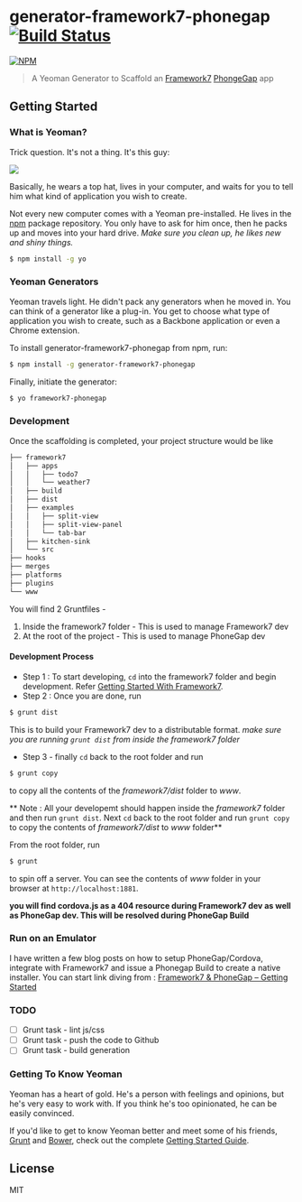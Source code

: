 # generator-framework7-phonegap [![Build Status](https://secure.travis-ci.org/arvindr21/generator-framework7-phonegap.png?branch=master)](https://travis-ci.org/arvindr21/generator-framework7-phonegap)

[![NPM](https://nodei.co/npm/generator-framework7-phonegap.png?downloads=true)](https://nodei.co/npm/generator-framework7-phonegap/)

> A Yeoman Generator to Scaffold an [Framework7](http://www.idangero.us/framework7/) [PhongeGap](http://phonegap.com) app

## Getting Started

### What is Yeoman?

Trick question. It's not a thing. It's this guy:

![](http://i.imgur.com/JHaAlBJ.png)

Basically, he wears a top hat, lives in your computer, and waits for you to tell him what kind of application you wish to create.

Not every new computer comes with a Yeoman pre-installed. He lives in the [npm](https://npmjs.org) package repository. You only have to ask for him once, then he packs up and moves into your hard drive. *Make sure you clean up, he likes new and shiny things.*

```bash
$ npm install -g yo
```

### Yeoman Generators

Yeoman travels light. He didn't pack any generators when he moved in. You can think of a generator like a plug-in. You get to choose what type of application you wish to create, such as a Backbone application or even a Chrome extension.

To install generator-framework7-phonegap from npm, run:

```bash
$ npm install -g generator-framework7-phonegap
```

Finally, initiate the generator:

```bash
$ yo framework7-phonegap
```

### Development

Once the scaffolding is completed, your project structure would be like 

```bash
├── framework7
│   ├── apps
│   │   ├── todo7
│   │   └── weather7
│   ├── build
│   ├── dist
│   ├── examples
│   │   ├── split-view
│   │   ├── split-view-panel
│   │   └── tab-bar
│   ├── kitchen-sink
│   └── src
├── hooks
├── merges
├── platforms
├── plugins
└── www
```

You will find 2 Gruntfiles - 

1. Inside the framework7 folder - This is used to manage Framework7 dev
2. At the root of the project - This is used to manage PhoneGap dev

#### Development Process

- Step 1 : To start developing, `cd` into the framework7 folder and begin development. Refer [Getting Started With Framework7](http://www.idangero.us/framework7/get-started). 
- Step 2 : Once you are done, run 
```bash
$ grunt dist
```
This is to build your Framework7 dev to a distributable format. _make sure you are running `grunt dist` from inside the framework7 folder_
- Step 3 - finally `cd` back to the root folder and run 
```bash
$ grunt copy
```
to copy all the contents of the _framework7/dist_ folder to _www_.

** Note : All your developemt should happen inside the _framework7_ folder and then run `grunt dist`. Next `cd` back to the root folder and run `grunt copy` to copy the contents of _framework7/dist_ to _www_ folder** 

From the root folder, run
```bash
$ grunt
```
to spin off a server. You can see the contents of _www_ folder in your browser at `http://localhost:1881`.

__you will find cordova.js as a 404 resource during Framework7 dev as well as PhoneGap dev. This will be resolved during PhoneGap Build__

### Run on an Emulator

I have written a few blog posts on how to setup PhoneGap/Cordova, integrate with Framework7 and issue a Phonegap Build to create a native installer. You can start link diving from : [Framework7 & PhoneGap – Getting Started](http://thejackalofjavascript.com/framework7-phonegap-getting-started/)

### TODO
* [ ] Grunt task - lint js/css
* [ ] Grunt task - push the code to Github 
* [ ] Grunt task - build generation

### Getting To Know Yeoman

Yeoman has a heart of gold. He's a person with feelings and opinions, but he's very easy to work with. If you think he's too opinionated, he can be easily convinced.

If you'd like to get to know Yeoman better and meet some of his friends, [Grunt](http://gruntjs.com) and [Bower](http://bower.io), check out the complete [Getting Started Guide](https://github.com/yeoman/yeoman/wiki/Getting-Started).


## License

MIT
